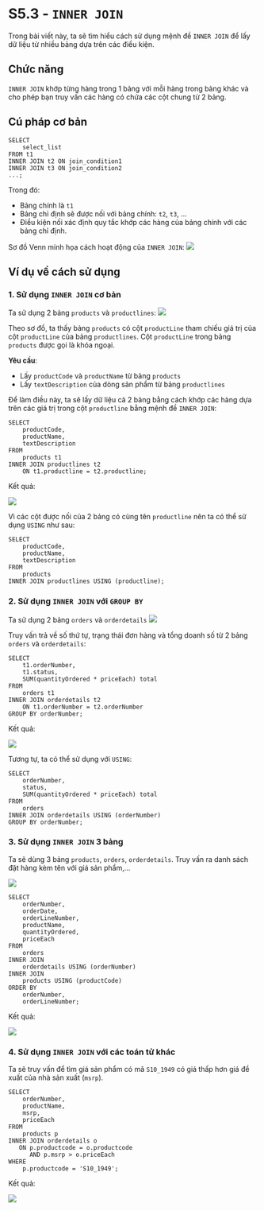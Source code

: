 # S5.3 - `INNER JOIN`

Trong bài viết này, ta sẽ tìm hiểu cách sử dụng mệnh đề `INNER JOIN` để lấy dữ liệu từ nhiều bảng dựa trên các điều kiện.

## Chức năng
`INNER JOIN` khớp từng hàng trong 1 bảng với mỗi hàng trong bảng khác và cho phép bạn truy vấn các hàng có chứa các cột chung từ 2 bảng.

## Cú pháp cơ bản
```
SELECT
    select_list
FROM t1
INNER JOIN t2 ON join_condition1
INNER JOIN t3 ON join_condition2
...;
```

Trong đó:
- Bảng chính là `t1`
- Bảng chỉ định sẽ được nối với bảng chính: `t2`, `t3`, ...
- Điều kiện nối xác định quy tắc khớp các hàng của bảng chính với các bảng chỉ định.

Sơ đồ Venn minh họa cách hoạt động của `INNER JOIN`:
<img src = "https://i.imgur.com/2tLh5xM.png">

## Ví dụ về cách sử dụng
### 1. Sử dụng `INNER JOIN` cơ bản
Ta sử dụng 2 bảng `products` và `productlines`:
<img src ="https://i.imgur.com/5NK3aOy.png">

Theo sơ đồ, ta thấy bảng `products` có cột `productLine` tham chiếu giá trị của cột `productLine` của bảng `productlines`. Cột `productLine` trong bảng `products` được gọi là khóa ngoại.

**Yêu cầu**: 
- Lấy `productCode` và `productName` từ bảng `products`
- Lấy `textDescription` của dòng sản phẩm từ bảng `productlines`

Để làm điều này, ta sẽ lấy dữ liệu cả 2 bảng bằng cách khớp các hàng dựa trên các giá trị trong cột `productline` bẳng mệnh đề `INNER JOIN`:
```
SELECT 
    productCode, 
    productName, 
    textDescription
FROM
    products t1
INNER JOIN productlines t2 
    ON t1.productline = t2.productline;
```
Kết quả:

<img src = "https://i.imgur.com/a9FIgfM.png">

Vì các cột được nối của 2 bảng có cùng tên `productline` nên ta có thể sử dụng `USING` như sau:
```
SELECT 
    productCode, 
    productName, 
    textDescription
FROM
    products
INNER JOIN productlines USING (productline);
```

### 2. Sử dụng `INNER JOIN` với `GROUP BY`
Ta sử dụng 2 bảng `orders` và `orderdetails`
<img src = "https://i.imgur.com/egkouFP.png">

Truy vấn trả về số thứ tự, trạng thái đơn hàng và tổng doanh số từ 2 bảng `orders` và `orderdetails`:
```
SELECT 
    t1.orderNumber,
    t1.status,
    SUM(quantityOrdered * priceEach) total
FROM
    orders t1
INNER JOIN orderdetails t2 
    ON t1.orderNumber = t2.orderNumber
GROUP BY orderNumber;
```
Kết quả:

<img src = "https://i.imgur.com/IEnyxb3.png">

Tương tự, ta có thể sử dụng với `USING`:
```
SELECT 
    orderNumber,
    status,
    SUM(quantityOrdered * priceEach) total
FROM
    orders
INNER JOIN orderdetails USING (orderNumber)
GROUP BY orderNumber;
```

### 3. Sử dụng `INNER JOIN` 3 bảng
Ta sẽ dùng 3 bảng `products`, `orders`, `orderdetails`. Truy vấn ra danh sách đặt hàng kèm tên với giá sản phẩm,...

<img src = "https://i.imgur.com/LVkuQRz.png">

```
SELECT 
    orderNumber,
    orderDate,
    orderLineNumber,
    productName,
    quantityOrdered,
    priceEach
FROM
    orders
INNER JOIN
    orderdetails USING (orderNumber)
INNER JOIN
    products USING (productCode)
ORDER BY 
    orderNumber, 
    orderLineNumber;
```
Kết quả:

<img src = "https://i.imgur.com/BHRyHd5.png">

### 4. Sử dụng `INNER JOIN` với các toán tử khác
Ta sẽ truy vấn để tìm giá sản phẩm có mã `S10_1949` có giá thấp hơn giá đề xuất của nhà sản xuất (`msrp`).
```
SELECT 
    orderNumber, 
    productName, 
    msrp, 
    priceEach
FROM
    products p
INNER JOIN orderdetails o 
   ON p.productcode = o.productcode
      AND p.msrp > o.priceEach
WHERE
    p.productcode = 'S10_1949';
```
Kết quả: 

<img src = "https://i.imgur.com/FvETN1R.png">